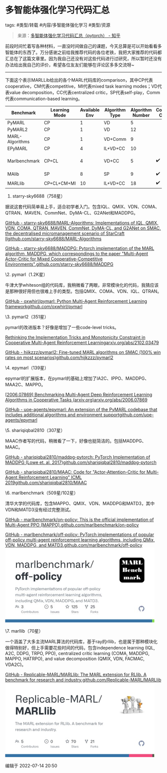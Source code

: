 
# 多智能体强化学习代码汇总

tags: #类型/转载 #内容/多智能体强化学习 #类型/资源 


> 来源：[多智能体强化学习代码汇总（pytorch） - 知乎](https://zhuanlan.zhihu.com/p/541151047)

前段时间忙着写各种材料，一直没时间做自己的课题，今天总算是可以开始看看多智能体的东西了。万分感谢之前给我推荐代码的各位老铁，我把大家推荐的代码都汇总在了这篇文章里。因为我自己还没有对这些代码进行过研究，所以暂时还没有办法给出我自己的评价，希望各位友友们能够在评论区多多交流呀~

------

下面这个表示MARLLib给出的各个MARL代码库的comparison，其中CP代表cooperative，CM代表competitive，MI代表mixed task learning modes；VD代表value decomposition，CC代表centralized critic，SP代表self-play，Comm代表communication-based learning。

| Benchmark       | Learning Mode | Available Env | Algorithm Type | Algorithm Number | Continues Control | Distributed Training | Framework                  |
| --------------- | ------------- | ------------- | -------------- | ---------------- | ----------------- | -------------------- | -------------------------- |
| PyMARL          | CP            | 1             | VD             | 5                |                   |                      | *                          |
| PyMARL2         | CP            | 1             | VD             | 12               |                   |                      | PyMARL                     |
| MARL-Algorithms | CP            | 1             | VD+Comm        | 9                |                   |                      | *                          |
| EPyMARL         | CP            | 4             | IL+VD+CC       | 10               |                   |                      | PyMARL                     |
| Marlbenchmark   | CP+CL         | 4             | VD+CC          | 5                | ✔️                 |                      | pytorch-a2c-ppo-acktr-gail |
| MAlib           | SP            | 8             | SP             | 9                | ✔️                 |                      | *                          |
| MARLlib         | CP+CL+CM+MI   | 10            | IL+VD+CC       | 18               | ✔️                 | ✔️                    | Ray/RLlib                  |



1. starry-sky6688（758星）

据说这套代码简单易上手，适合初学者入门。包含IQL、QMIX、VDN、COMA、QTRAN、MAVEN、CommNet、DyMA-CL、G2ANet和MADDPG。



[GitHub - starry-sky6688/MARL-Algorithms: Implementations of IQL, QMIX, VDN, COMA, QTRAN, MAVEN, CommNet, DyMA-CL, and G2ANet on SMAC, the decentralised micromanagement scenario of StarCraft IIgithub.com/starry-sky6688/MARL-Algorithms](https://link.zhihu.com/?target=https%3A//github.com/starry-sky6688/MARL-Algorithms)

[GitHub - starry-sky6688/MADDPG: Pytorch implementation of the MARL algorithm, MADDPG, which correspondings to the paper "Multi-Agent Actor-Critic for Mixed Cooperative-Competitive Environments".github.com/starry-sky6688/MADDPG](https://link.zhihu.com/?target=https%3A//github.com/starry-sky6688/MADDPG)

\2. pymarl（1.2K星）

牛津大学whiteson组的代码库，我稍微看了两眼，非常模块化的代码，我猜应该是那种很好用但也很难上手的类型。包括QMIX、COMA、VDN、IQL、QTRAN。

[GitHub - oxwhirl/pymarl: Python Multi-Agent Reinforcement Learning frameworkgithub.com/oxwhirl/pymarl](https://link.zhihu.com/?target=https%3A//github.com/oxwhirl/pymarl)

\3. pymarl2（351星）

pymarl的改进版本？好像是增加了一些code-level tricks。

[Rethinking the Implementation Tricks and Monotonicity Constraint in Cooperative Multi-Agent Reinforcement Learningarxiv.org/abs/2102.03479](https://link.zhihu.com/?target=https%3A//arxiv.org/abs/2102.03479)

[GitHub - hijkzzz/pymarl2: Fine-tuned MARL algorithms on SMAC (100% win rates on most scenarios)github.com/hijkzzz/pymarl2](https://link.zhihu.com/?target=https%3A//github.com/hijkzzz/pymarl2)

\4. epymarl（139星）

epymarl的扩展版本，在pymarl的基础上增加了IA2C、IPPO、MADDPG、MAA2C、MAPPO。

[[2006.07869\] Benchmarking Multi-Agent Deep Reinforcement Learning Algorithms in Cooperative Tasks (arxiv.org)arxiv.org/abs/2006.07869](https://link.zhihu.com/?target=https%3A//arxiv.org/abs/2006.07869)

[GitHub - uoe-agents/epymarl: An extension of the PyMARL codebase that includes additional algorithms and environment supportgithub.com/uoe-agents/epymarl](https://link.zhihu.com/?target=https%3A//github.com/uoe-agents/epymarl)

\5. shariqiqbal2810（307星）

MAAC作者写的代码，稍微看了一下，好像也挺简洁的。包括MADDPG、MAAC。

[GitHub - shariqiqbal2810/maddpg-pytorch: PyTorch Implementation of MADDPG (Lowe et. al. 2017)github.com/shariqiqbal2810/maddpg-pytorch](https://link.zhihu.com/?target=https%3A//github.com/shariqiqbal2810/maddpg-pytorch)

[GitHub - shariqiqbal2810/MAAC: Code for "Actor-Attention-Critic for Multi-Agent Reinforcement Learning" ICML 2019github.com/shariqiqbal2810/MAAC](https://link.zhihu.com/?target=https%3A//github.com/shariqiqbal2810/MAAC)

\6. marlbenchmark（509星/102星）

清华大学的代码库，包含MAPPO、QMIX、VDN、MADDPG和MATD3，其中VDN和MATD3没有经过完整测试。

[GitHub - marlbenchmark/on-policy: This is the official implementation of Multi-Agent PPO (MAPPO).github.com/marlbenchmark/on-policy](https://link.zhihu.com/?target=https%3A//github.com/marlbenchmark/on-policy)

[GitHub - marlbenchmark/off-policy: PyTorch implementations of popular off-policy multi-agent reinforcement learning algorithms, including QMix, VDN, MADDPG, and MATD3.github.com/marlbenchmark/off-policy![img](多智能体强化学习代码汇总.assets/v2-e4c2e20c96e92514088415741b157221_180x120-20220714220601313.jpg)](https://link.zhihu.com/?target=https%3A//github.com/marlbenchmark/off-policy)



\7. marllib（70星）

一个涵盖了大多主流MARL算法的代码库，基于ray的rllib，也是属于那种模块化做得特别好，但上手需要花些时间的代码，包含independence learning (IQL, A2C, DDPG, TRPO, PPO), centralized critic learning (COMA, MADDPG, MAPPO, HATRPO), and value decomposition (QMIX, VDN, FACMAC, VDA2C)。

[GitHub - Replicable-MARL/MARLlib: The MARL extension for RLlib. A benchmark for research and industry.github.com/Replicable-MARL/MARLlib![img](多智能体强化学习代码汇总.assets/v2-fe398353c46453d061f6aff20aa8ef7a_180x120-20220714220611676.jpg)](https://link.zhihu.com/?target=https%3A//github.com/Replicable-MARL/MARLlib)



编辑于 2022-07-14 20:50
